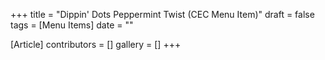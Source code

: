 +++
title = "Dippin' Dots Peppermint Twist (CEC Menu Item)"
draft = false
tags = [Menu Items]
date = ""

[Article]
contributors = []
gallery = []
+++